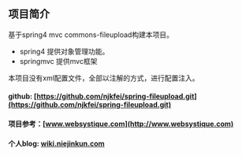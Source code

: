 ## 项目简介
 基于spring4 mvc commons-fileupload构建本项目。
 * spring4 提供对象管理功能。
 * springmvc 提供mvc框架


本项目没有xml配置文件，全部以注解的方式，进行配置注入。

#### github: [https://github.com/njkfei/spring-fileupload.git](https://github.com/njkfei/spring-fileupload.git)
#### 项目参考：[www.websystique.com](http://www.websystique.com)
#### 个人blog: [wiki.niejinkun.com](http://wiki.niejinkun.com)
